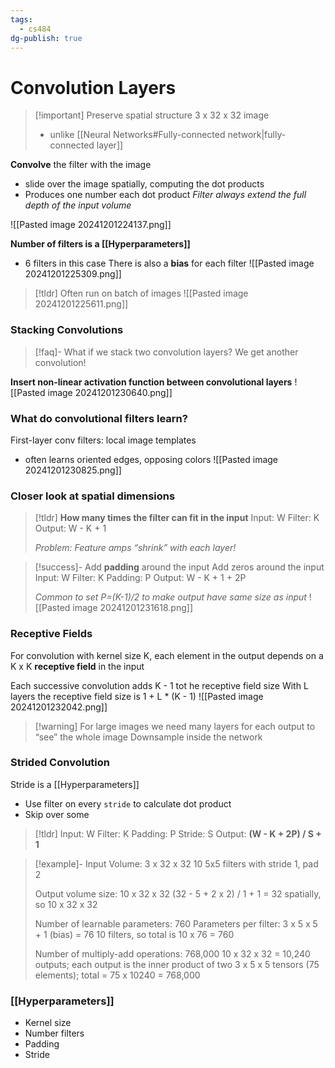 ```yaml
---
tags:
  - cs484
dg-publish: true
---
```

# Convolution Layers
> [!important] Preserve spatial structure
> 3 x 32 x 32 image
> * unlike [[Neural Networks#Fully-connected network|fully-connected layer]]

**Convolve** the filter with the image
* slide over the image spatially, computing the dot products
* Produces one number each dot product
*Filter always extend the full depth of the input volume*

![[Pasted image 20241201224137.png]]

**Number of filters is a [[Hyperparameters]]**
* 6 filters in this case
There is also a **bias** for each filter
![[Pasted image 20241201225309.png]]

> [!tldr] Often run on batch of images
> ![[Pasted image 20241201225611.png]]

### Stacking Convolutions
> [!faq]- What if we stack two convolution layers?
> We get another convolution!

**Insert non-linear activation function between convolutional layers**
![[Pasted image 20241201230640.png]]
### What do convolutional filters learn?
First-layer conv filters: local image templates
* often learns oriented edges, opposing colors
![[Pasted image 20241201230825.png]]

### Closer look at spatial dimensions
> [!tldr] **How many times the filter can fit in the input**
> Input: W
> Filter: K
> Output: W - K + 1
> 
> *Problem: Feature amps “shrink” with each layer!*

> [!success]- Add **padding** around the input
> Add zeros around the input
> Input: W
> Filter: K
> Padding: P
> Output: W - K + 1 + 2P
> 
> *Common to set P=(K-1)/2 to make output have same size as input*
> ![[Pasted image 20241201231618.png]]

### Receptive Fields
For convolution with kernel size K, each element in the output depends on a K x K **receptive field** in the input

Each successive convolution adds K - 1 tot he receptive field size
With L layers the receptive field size is 1 + L * (K - 1)
![[Pasted image 20241201232042.png]]
> [!warning] For large images we need many layers for each output to “see” the whole image
> Downsample inside the network

### Strided Convolution
Stride is a [[Hyperparameters]]
* Use filter on every `stride` to calculate dot product
* Skip over some
> [!tldr]
> Input: W
> Filter: K
> Padding: P
> Stride: S
> Output: **(W - K + 2P) / S + 1**

> [!example]-
> Input Volume: 3 x 32 x 32
> 10 5x5 filters with stride 1, pad 2
> 
> Output volume size: 10 x 32 x 32
> (32 - 5 + 2 x 2) / 1 + 1 = 32 spatially, so 10 x 32 x 32
> 
> Number of learnable parameters: 760
> Parameters per filter: 3 x 5 x 5 + 1 (bias) = 76
> 10 filters, so total is 10 x 76 = 760
> 
> Number of multiply-add operations: 768,000
> 10 x 32 x 32 = 10,240 outputs;
> each output is the inner product of two 3 x 5 x 5 tensors (75 elements);
> total = 75 x 10240 = 768,000

### [[Hyperparameters]]
* Kernel size
* Number filters
* Padding
* Stride





